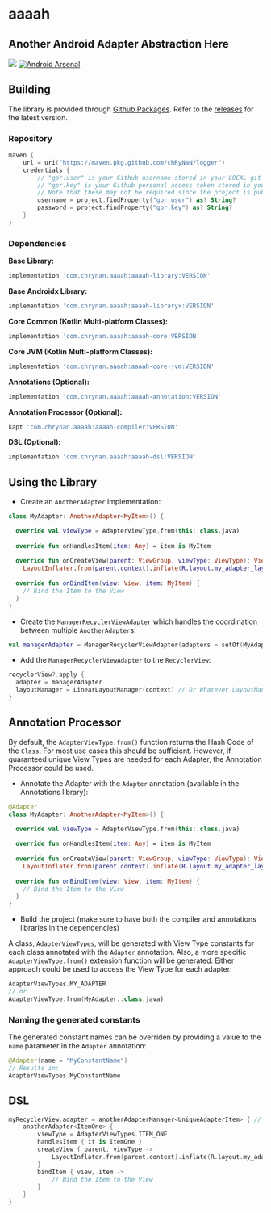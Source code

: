 # aaaah

## Another Android Adapter Abstraction Here

[![](https://jitpack.io/v/chRyNaN/aaaah.svg)](https://jitpack.io/#chRyNaN/aaaah)
[![Android Arsenal](https://img.shields.io/badge/Android%20Arsenal-aaaah-green.svg?style=flat)](https://android-arsenal.com/details/1/7535)

## Building

The library is provided through [Github Packages](https://github.com/chRyNaN/aaaah/packages). Refer to the [releases](https://github.com/chRyNaN/aaaah/releases) for the latest version.

### Repository
```kotlin
maven {
    url = uri("https://maven.pkg.github.com/chRyNaN/logger")
    credentials {
        // "gpr.user" is your Github username stored in your LOCAL git properties file
        // "gpr.key" is your Github personal access token stored in your LOCAL git properties file
        // Note that these may not be required since the project is public
        username = project.findProperty("gpr.user") as? String?
        password = project.findProperty("gpr.key") as? String?
    }
}
```

### Dependencies
**Base Library:**
```groovy
implementation 'com.chrynan.aaaah:aaaah-library:VERSION'
```
**Base Androidx Library:**
```groovy
implementation 'com.chrynan.aaaah:aaaah-libraryx:VERSION'
```
**Core Common (Kotlin Multi-platform Classes):**
```groovy
implementation 'com.chrynan.aaaah:aaaah-core:VERSION'
```
**Core JVM (Kotlin Multi-platform Classes):**
```groovy
implementation 'com.chrynan.aaaah:aaaah-core-jvm:VERSION'
```
**Annotations (Optional):**
```groovy
implementation 'com.chrynan.aaaah:aaaah-annotation:VERSION'
```
**Annotation Processor (Optional):**
```groovy
kapt 'com.chrynan.aaaah:aaaah-compiler:VERSION'
```
**DSL (Optional):**
```groovy
implementation 'com.chrynan.aaaah:aaaah-dsl:VERSION'
```

## Using the Library

* Create an `AnotherAdapter` implementation:
```kotlin
class MyAdapter: AnotherAdapter<MyItem>() {

  override val viewType = AdapterViewType.from(this::class.java)
  
  override fun onHandlesItem(item: Any) = item is MyItem
  
  override fun onCreateView(parent: ViewGroup, viewType: ViewType): View =
    LayoutInflater.from(parent.context).inflate(R.layout.my_adapter_layout_file, parent, false)
    
  override fun onBindItem(view: View, item: MyItem) {
    // Bind the Item to the View
  }
}
```

* Create the `ManagerRecyclerViewAdapter` which handles the coordination between multiple `AnotherAdapter`s:
```kotlin
val managerAdapter = ManagerRecyclerViewAdapter(adapters = setOf(MyAdapter()))
```

* Add the `ManagerRecyclerViewAdapter` to the `RecyclerView`:
```kotlin
recyclerView?.apply {
  adapter = managerAdapter
  layoutManager = LinearLayoutManager(context) // Or Whatever LayoutManager Needed
}
```

## Annotation Processor

By default, the `AdapterViewType.from()` function returns the Hash Code of the `Class`. For most use cases this should be sufficient. However, if guaranteed unique View Types are needed for each Adapter, the Annotation Processor could be used.

* Annotate the Adapter with the `Adapter` annotation (available in the Annotations library):
```kotlin
@Adapter
class MyAdapter: AnotherAdapter<MyItem>() {

  override val viewType = AdapterViewType.from(this::class.java)
  
  override fun onHandlesItem(item: Any) = item is MyItem
  
  override fun onCreateView(parent: ViewGroup, viewType: ViewType): View =
    LayoutInflater.from(parent.context).inflate(R.layout.my_adapter_layout_file, parent, false)
    
  override fun onBindItem(view: View, item: MyItem) {
    // Bind the Item to the View
  }
}
```

* Build the project (make sure to have both the compiler and annotations libraries in the dependencies)

A class, `AdapterViewTypes`, will be generated with View Type constants for each class annotated with the `Adapter` annotation. Also, a more specific `AdapterViewType.from()` extension function will be generated. Either approach could be used to access the View Type for each adapter:
```kotlin
AdapterViewTypes.MY_ADAPTER
// or
AdapterViewType.from(MyAdapter::class.java)
```

### Naming the generated constants

The generated constant names can be overriden by providing a value to the `name` parameter in the `Adapter` annotation:
```kotlin
@Adapter(name = "MyConstantName")
// Results in:
AdapterViewTypes.MyConstantName
```

## DSL

```kotlin
myRecyclerView.adapter = anotherAdapterManager<UniqueAdapterItem> { // Or could use `adapters { ... }`
    anotherAdapter<ItemOne> {
        viewType = AdapterViewTypes.ITEM_ONE
        handlesItem { it is ItemOne }
        createView { parent, viewType -> 
            LayoutInflater.from(parent.context).inflate(R.layout.my_adapter_layout_file, parent, false)
        }
        bindItem { view, item -> 
            // Bind the Item to the View
        }
    }
}
```
